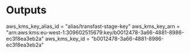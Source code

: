 # Outputs

aws_kms_key_alias_id = "alias/transfast-stage-key"
aws_kms_key_arn = "arn:aws:kms:eu-west-1:309602515679:key/b0012478-3a66-4881-8986-ec3f8ea3eb2a"
aws_kms_key_id = "b0012478-3a66-4881-8986-ec3f8ea3eb2a"
